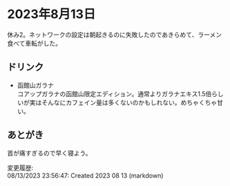 # 2023年8月13日

休み2。ネットワークの設定は朝起きるのに失敗したのであきらめて、ラーメン食べて車転がした。

## ドリンク

- 函館山ガラナ  
コアップガラナの函館山限定エディション。通常よりガラナエキス1.5倍らしいが実はそんなにカフェイン量は多くないのかもしれない。めちゃくちゃ甘い。

## あとがき

首が痛すぎるので早く寝よう。

変更履歴:  
08/13/2023 23:56:47: Created 2023 08 13 (markdown)  
